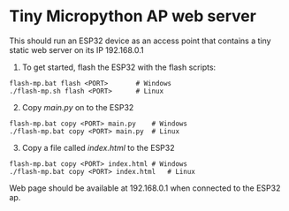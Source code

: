 # Tiny Micropython AP web server

This should run an ESP32 device as an access point that
contains a tiny static web server on its IP 192.168.0.1

1. To get started, flash the ESP32 with the flash scripts:

```
flash-mp.bat flash <PORT> 		# Windows
./flash-mp.sh flash <PORT>		# Linux
```

2. Copy _main.py_ on to the ESP32

```
flash-mp.bat copy <PORT> main.py	# Windows
./flash-mp.bat copy <PORT> main.py	# Linux
```

3. Copy a file called _index.html_ to the ESP32

```
flash-mp.bat copy <PORT> index.html	# Windows
./flash-mp.bat copy <PORT> index.html	# Linux
```

Web page should be available at 192.168.0.1 when connected to
the ESP32 ap.
